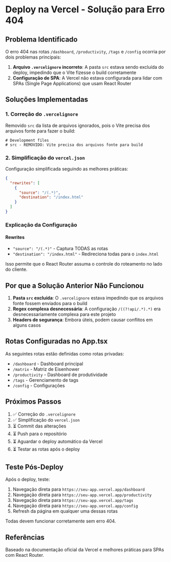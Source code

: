 # Deploy na Vercel - Solução para Erro 404

## Problema Identificado
O erro 404 nas rotas `/dashboard`, `/productivity`, `/tags` e `/config` ocorria por dois problemas principais:

1. **Arquivo `.vercelignore` incorreto**: A pasta `src` estava sendo excluída do deploy, impedindo que o Vite fizesse o build corretamente
2. **Configuração de SPA**: A Vercel não estava configurada para lidar com SPAs (Single Page Applications) que usam React Router

## Soluções Implementadas

### 1. Correção do `.vercelignore`
Removido `src` da lista de arquivos ignorados, pois o Vite precisa dos arquivos fonte para fazer o build:

```
# Development files
# src - REMOVIDO: Vite precisa dos arquivos fonte para build
```

### 2. Simplificação do `vercel.json`
Configuração simplificada seguindo as melhores práticas:

```json
{
  "rewrites": [
    {
      "source": "/(.*)",
      "destination": "/index.html"
    }
  ]
}
```

### Explicação da Configuração

#### Rewrites
- `"source": "/(.*)"` - Captura TODAS as rotas
- `"destination": "/index.html"` - Redireciona todas para o `index.html`

Isso permite que o React Router assuma o controle do roteamento no lado do cliente.

## Por que a Solução Anterior Não Funcionou

1. **Pasta `src` excluída**: O `.vercelignore` estava impedindo que os arquivos fonte fossem enviados para o build
2. **Regex complexa desnecessária**: A configuração `/((?!api/.*).*)`  era desnecessariamente complexa para este projeto
3. **Headers de segurança**: Embora úteis, podem causar conflitos em alguns casos

## Rotas Configuradas no App.tsx
As seguintes rotas estão definidas como rotas privadas:
- `/dashboard` - Dashboard principal
- `/matrix` - Matriz de Eisenhower
- `/productivity` - Dashboard de produtividade
- `/tags` - Gerenciamento de tags
- `/config` - Configurações

## Próximos Passos
1. ✅ Correção do `.vercelignore`
2. ✅ Simplificação do `vercel.json`
3. ⏳ Commit das alterações
4. ⏳ Push para o repositório
5. ⏳ Aguardar o deploy automático da Vercel
6. ⏳ Testar as rotas após o deploy

## Teste Pós-Deploy
Após o deploy, teste:
1. Navegação direta para `https://seu-app.vercel.app/dashboard`
2. Navegação direta para `https://seu-app.vercel.app/productivity`
3. Navegação direta para `https://seu-app.vercel.app/tags`
4. Navegação direta para `https://seu-app.vercel.app/config`
5. Refresh da página em qualquer uma dessas rotas

Todas devem funcionar corretamente sem erro 404.

## Referências
Baseado na documentação oficial da Vercel e melhores práticas para SPAs com React Router.